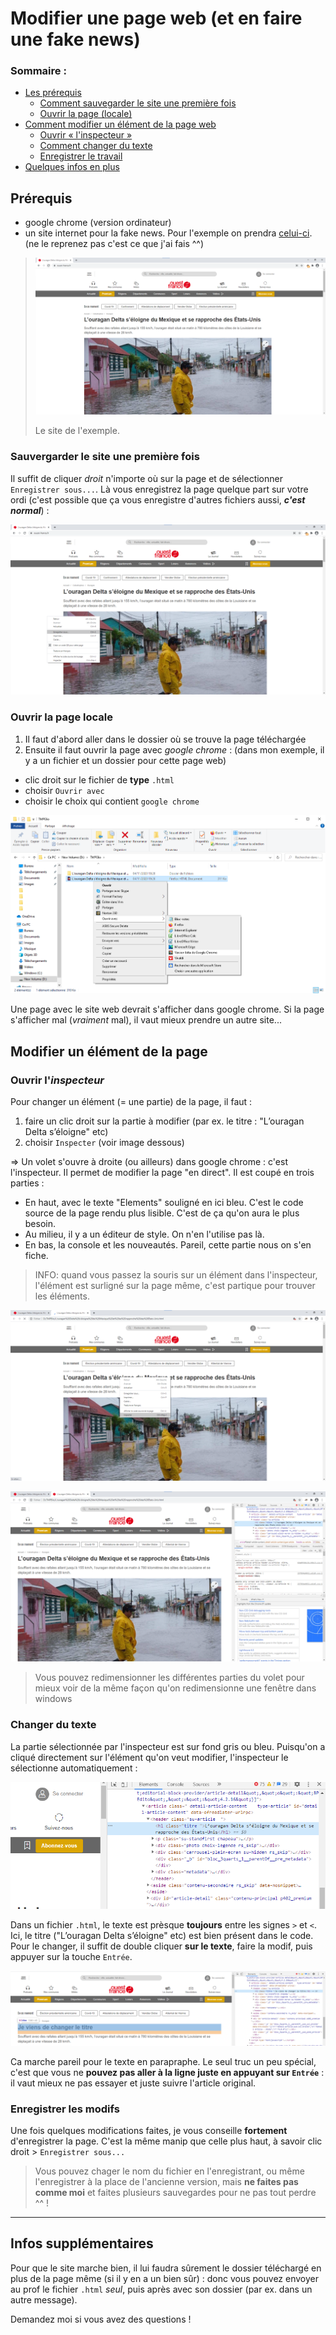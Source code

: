 # Modifier une page web (et en faire une fake news)

### Sommaire :

* [Les prérequis](https://github.com/lapingenieur/SNT/blob/master/chapitre_5/fakenews/README.md#pr%C3%A9requis)
  * [Comment sauvegarder le site une première fois](https://github.com/lapingenieur/SNT/blob/master/chapitre_5/fakenews/README.md#sauvergarder-le-site-une-premi%C3%A8re-fois)
  * [Ouvrir la page (locale)](https://github.com/lapingenieur/SNT/blob/master/chapitre_5/fakenews/README.md#ouvrir-la-page-locale)
* [Comment modifier un élément de la page web](https://github.com/lapingenieur/SNT/blob/master/chapitre_5/fakenews/README.md#modifier-un-%C3%A9l%C3%A9ment-de-la-page)
  * [Ouvrir « l'inspecteur »](https://github.com/lapingenieur/SNT/blob/master/chapitre_5/fakenews/README.md#ouvrir-linspecteur)
  * [Comment changer du texte](https://github.com/lapingenieur/SNT/blob/master/chapitre_5/fakenews/README.md#changer-du-texte)
  * [Enregistrer le travail](https://github.com/lapingenieur/SNT/blob/master/chapitre_5/fakenews/README.md#enregistrer-les-modifs)
* [Quelques infos en plus](https://github.com/lapingenieur/SNT/blob/master/chapitre_5/fakenews/README.md#infos-suppl%C3%A9mentaires)

## Prérequis

* google chrome (version ordinateur)
* un site internet pour la fake news. Pour l'exemple on prendra [celui-ci](https://www.ouest-france.fr/catastrophes/ouragan/l-ouragan-delta-s-eloigne-du-mexique-et-se-rapproche-des-etats-unis-7006129). (ne le reprenez pas c'est ce que j'ai fais ^^)

> ![image 1](./delta-1.png)
> 
> Le site de l'exemple.

### Sauvergarder le site une première fois

Il suffit de cliquer *droit* n'importe où sur la page et de sélectionner `Enregistrer sous...`. Là vous enregistrez la page quelque part sur votre ordi (c'est possible que ça vous enregistre d'autres fichiers aussi, ___c'est normal___) :

![image 1](./delta-2.png)

### Ouvrir la page **locale**

1. Il faut d'abord aller dans le dossier où se trouve la page téléchargée
2. Ensuite il faut ouvrir la page avec *google chrome* : (dans mon exemple, il y a un fichier et un dossier pour cette page web)
  * clic droit sur le fichier de **type** `.html`
  * choisir `Ouvrir avec`
  * choisir le choix qui contient `google chrome`

![image 3](./delta-3c.png)

Une page avec le site web devrait s'afficher dans google chrome. Si la page s'afficher mal (*vraiment* mal), il vaut mieux prendre un autre site...

## Modifier un élément de la page

### Ouvrir l'*inspecteur*

Pour changer un élément (= une partie) de la page, il faut :

1. faire un clic droit sur la partie à modifier (par ex. le titre : "L’ouragan Delta s’éloigne" etc)
2. choisir `Inspecter` (voir image dessous)

=> Un volet s'ouvre à droite (ou ailleurs) dans google chrome : c'est l'inspecteur. Il permet de modifier la page "en direct". Il est coupé en trois parties :

* En haut, avec le texte "Elements" souligné en ici bleu. C'est le code source de la page rendu plus lisible. C'est de ça qu'on aura le plus besoin.
* Au milieu, il y a un éditeur de style. On n'en l'utilise pas là.
* En bas, la console et les nouveautés. Pareil, cette partie nous on s'en fiche.

> INFO: quand vous passez la souris sur un élément dans l'inspecteur, l'élément est surligné sur la page même, c'est partique pour trouver les éléments.

![image 4](./delta-4.png)

![image 5](./delta-5.png)

> Vous pouvez redimensionner les différentes parties du volet pour mieux voir de la même façon qu'on redimensionne une fenêtre dans windows

### Changer du texte

La partie sélectionnée par l'inspecteur est sur fond gris ou bleu. Puisqu'on a cliqué directement sur l'élément qu'on veut modifier, l'inspecteur le sélectionne automatiquement :

![image 6](./delta-6.png)

Dans un fichier `.html`, le texte est prèsque **toujours** entre les signes `>` et `<`. Ici, le titre ("L’ouragan Delta s’éloigne" etc) est bien présent dans le code. Pour le changer, il suffit de double cliquer **sur le texte**, faire la modif, puis appuyer sur la touche `Entrée`.

![image 7](./delta-7.png)

Ca marche pareil pour le texte en parapraphe. Le seul truc un peu spécial, c'est que vous ne **pouvez pas aller à la ligne juste en appuyant sur `Entrée`** : il vaut mieux ne pas essayer et juste suivre l'article original.

### Enregistrer les modifs

Une fois quelques modifications faites, je vous conseille **fortement** d'enregistrer la page. C'est la même manip que celle plus haut, à savoir clic droit > `Enregistrer sous...`

> Vous pouvez chager le nom du fichier en l'enregistrant, ou même l'enregistrer à la place de l'ancienne version, mais **ne faites pas comme moi** et faites plusieurs sauvegardes pour ne pas tout perdre ^^ !

---

## Infos supplémentaires

Pour que le site marche bien, il lui faudra sûrement le dossier téléchargé en plus de la page même (si il y en a un bien sûr) : donc vous pouvez envoyer au prof le fichier `.html` *seul*, puis après avec son dossier (par ex. dans un autre message).

Demandez moi si vous avez des questions !
